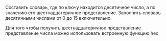Составить словарь, где по ключу находится десятичное число, а по значению его шестнадцатеричное представление.
Заполнить словарь десятичными числами от 0 до 15 включительно.

<div class="hint">
  Для того чтобы получить шестнадцатеричное представление представление числа можно использовать встроенную функцию hex
</div>
